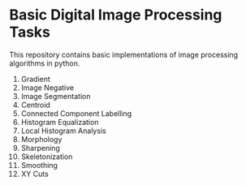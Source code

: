 # Basic Digital Image Processing Tasks

This repository contains basic implementations of image processing algorithms in python.

1. Gradient
2. Image Negative
3. Image Segmentation
4. Centroid
5. Connected Component Labelling
6. Histogram Equalization
7. Local Histogram Analysis
8. Morphology
9. Sharpening
10. Skeletonization
11. Smoothing
12. XY Cuts

